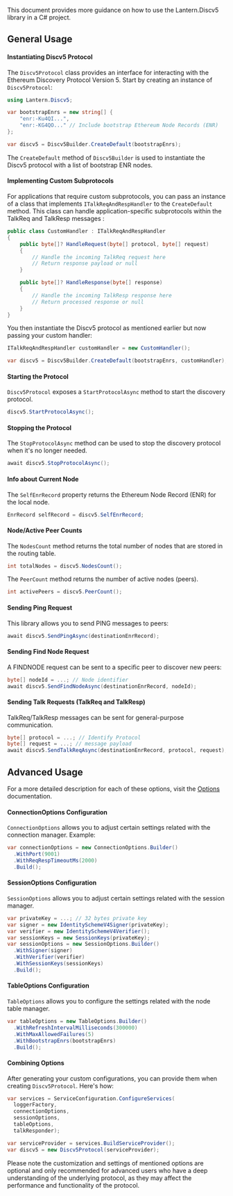 This document provides more guidance on how to use the Lantern.Discv5 library in a C# project.

## General Usage

#### Instantiating Discv5 Protocol

The `Discv5Protocol` class provides an interface for interacting with the Ethereum Discovery Protocol Version 5. Start by creating an instance of `Discv5Protocol`:

```csharp
using Lantern.Discv5;

var bootstrapEnrs = new string[] { 
    "enr:-Ku4QI...", 
    "enr:-KG4QO..." // Include bootstrap Ethereum Node Records (ENR)
};

var discv5 = Discv5Builder.CreateDefault(bootstrapEnrs);
```

The `CreateDefault` method of `Discv5Builder` is used to instantiate the Discv5 protocol with a list of bootstrap ENR nodes. 

#### Implementing Custom Subprotocols

For applications that require custom subprotocols, you can pass an instance of a class that implements `ITalkReqAndRespHandler` to the `CreateDefault` method. This class can handle application-specific subprotocols within the TalkReq and TalkResp messages :

```csharp
public class CustomHandler : ITalkReqAndRespHandler
{
    public byte[]? HandleRequest(byte[] protocol, byte[] request)
    {
        // Handle the incoming TalkReq request here
        // Return response payload or null
    }

    public byte[]? HandleResponse(byte[] response)
    {
        // Handle the incoming TalkResp response here
        // Return processed response or null
    }
}
```

You then instantiate the Discv5 protocol as mentioned earlier but now passing your custom handler:

```csharp
ITalkReqAndRespHandler customHandler = new CustomHandler(); 

var discv5 = Discv5Builder.CreateDefault(bootstrapEnrs, customHandler);

```

#### Starting the Protocol

`Discv5Protocol` exposes a `StartProtocolAsync` method to start the discovery protocol.

```csharp
discv5.StartProtocolAsync();
```

#### Stopping the Protocol

The `StopProtocolAsync` method can be used to stop the discovery protocol when it's no longer needed.

```csharp
await discv5.StopProtocolAsync();
```

#### Info about Current Node

The `SelfEnrRecord` property returns the Ethereum Node Record (ENR) for the local node.

```csharp
EnrRecord selfRecord = discv5.SelfEnrRecord;
```

#### Node/Active Peer Counts

The `NodesCount` method returns the total number of nodes that are stored in the routing table.

```csharp
int totalNodes = discv5.NodesCount();
```

The `PeerCount` method returns the number of active nodes (peers).

```csharp
int activePeers = discv5.PeerCount();
```

#### Sending Ping Request

This library allows you to send PING messages to peers:

```csharp
await discv5.SendPingAsync(destinationEnrRecord);
```

#### Sending Find Node Request

A FINDNODE request can be sent to a specific peer to discover new peers:

```csharp
byte[] nodeId = ...; // Node identifier
await discv5.SendFindNodeAsync(destinationEnrRecord, nodeId);
```

#### Sending Talk Requests (TalkReq and TalkResp)

TalkReq/TalkResp messages can be sent for general-purpose communication.

```csharp
byte[] protocol = ...; // Identify Protocol
byte[] request = ...; // message payload
await discv5.SendTalkReqAsync(destinationEnrRecord, protocol, request);
```

## Advanced Usage
For a more detailed description for each of these options, visit the [Options](OPTIONS.md) documentation.
#### ConnectionOptions Configuration

`ConnectionOptions` allows you to adjust certain settings related with the connection manager. Example:

```csharp
var connectionOptions = new ConnectionOptions.Builder()
  .WithPort(9001)
  .WithReqRespTimeoutMs(2000)
  .Build();
```

#### SessionOptions Configuration

`SessionOptions` allows you to adjust certain settings related with the session manager.

```csharp
var privateKey = ...; // 32 bytes private key
var signer = new IdentitySchemeV4Signer(privateKey);
var verifier = new IdentitySchemeV4Verifier();
var sessionKeys = new SessionKeys(privateKey);
var sessionOptions = new SessionOptions.Builder()
  .WithSigner(signer)
  .WithVerifier(verifier)
  .WithSessionKeys(sessionKeys)
  .Build();
```

#### TableOptions Configuration

`TableOptions` allows you to configure the settings related with the node table manager.

```csharp
var tableOptions = new TableOptions.Builder()
  .WithRefreshIntervalMilliseconds(300000)
  .WithMaxAllowedFailures(5)
  .WithBootstrapEnrs(bootstrapEnrs)
  .Build();
```

#### Combining Options

After generating your custom configurations, you can provide them when creating `Discv5Protocol`. Here's how:

```csharp
var services = ServiceConfiguration.ConfigureServices(
  loggerFactory,
  connectionOptions,
  sessionOptions,
  tableOptions,
  talkResponder);

var serviceProvider = services.BuildServiceProvider();
var discv5 = new Discv5Protocol(serviceProvider);
```

Please note the customization and settings of mentioned options are optional and only recommended for advanced users who have a deep understanding of the underlying protocol, as they may affect the performance and functionality of the protocol.
